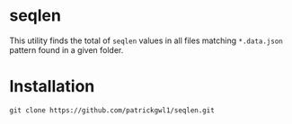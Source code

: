# seqlen
This utility finds the total of `seqlen` values in all files matching `*.data.json` pattern found in a given folder.

# Installation 
```
git clone https://github.com/patrickgwl1/seqlen.git
```
